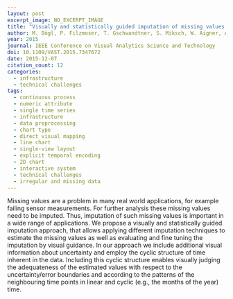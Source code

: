 ```yaml
---
layout: post
excerpt_image: NO_EXCERPT_IMAGE
title: "Visually and statistically guided imputation of missing values in univariate seasonal time series"
author: M. Bögl, P. Filzmoser, T. Gschwandtner, S. Miksch, W. Aigner, A. Rind & T. Lammarsch
year: 2015
journal: IEEE Conference on Visual Analytics Science and Technology
doi: 10.1109/VAST.2015.7347672
date: 2015-12-07
citation_count: 12
categories:
  - infrastructure
  - technical challenges
tags:
  - continuous process
  - numeric attribute
  - single time series
  - infrastructure
  - data preprocessing
  - chart type
  - direct visual mapping
  - line chart
  - single-view layout
  - explicit temporal encoding
  - 2D chart
  - interactive system
  - technical challenges
  - irregular and missing data
---
```

Missing values are a problem in many real world applications, for example failing sensor measurements. For further analysis these missing values need to be imputed. Thus, imputation of such missing values is important in a wide range of applications. We propose a visually and statistically guided imputation approach, that allows applying different imputation techniques to estimate the missing values as well as evaluating and fine tuning the imputation by visual guidance. In our approach we include additional visual information about uncertainty and employ the cyclic structure of time inherent in the data. Including this cyclic structure enables visually judging the adequateness of the estimated values with respect to the uncertainty/error boundaries and according to the patterns of the neighbouring time points in linear and cyclic (e.g., the months of the year) time.
